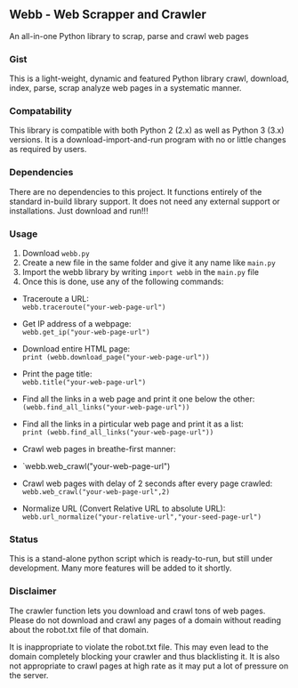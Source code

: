 ## Webb - Web Scrapper and Crawler
An all-in-one Python library to scrap, parse and crawl web pages

### Gist
This is a light-weight, dynamic and featured Python library crawl, download, index, parse, scrap analyze web pages in a systematic manner.

### Compatability
This library is compatible with both Python 2 (2.x) as well as Python 3 (3.x) versions. It is a download-import-and-run program with no or little changes as required by users.

### Dependencies
There are no dependencies to this project. It functions entirely of the standard in-build library support. It does not need any external support or installations. Just download and run!!!

### Usage
1. Download `webb.py`
2. Create a new file in the same folder and give it any name like `main.py`
3. Import the webb library by writing `import webb` in the `main.py` file
4. Once this is done, use any of the following commands:

* Traceroute a URL:  
`webb.traceroute("your-web-page-url")`

* Get IP address of a webpage:  
`webb.get_ip("your-web-page-url")`

* Download entire HTML page:  
`print (webb.download_page("your-web-page-url"))`

* Print the page title:  
`webb.title("your-web-page-url")`

* Find all the links in a web page and print it one below the other:  
`(webb.find_all_links("your-web-page-url"))`

* Find all the links in a pirticular web page and print it as a list:  
`print (webb.find_all_links("your-web-page-url"))`

* Crawl web pages in breathe-first manner:  
* `webb.web_crawl("your-web-page-url")

* Crawl web pages with delay of 2 seconds after every page crawled:  
`webb.web_crawl("your-web-page-url",2)`

* Normalize URL (Convert Relative URL to absolute URL):  
`webb.url_normalize("your-relative-url","your-seed-page-url")`



### Status
This is a stand-alone python script which is ready-to-run, but still under development. Many more features will be added to it shortly.


### Disclaimer
The crawler function lets you download  and crawl tons of web pages. Please do not download and crawl any pages of a domain without reading about the robot.txt file of that domain. 

It is inappropriate to violate the robot.txt file. This may even lead to the domain completely blocking your crawler and thus blacklisting it. It is also not appropriate to crawl pages at high rate as it may put a lot of pressure on the server.
